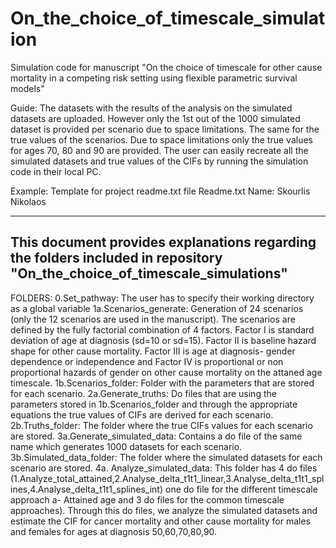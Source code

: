 # On_the_choice_of_timescale_simulation
Simulation code for manuscript "On the choice of timescale for other cause mortality in a competing risk setting using flexible parametric survival models"

Guide:
The datasets with the results of the analysis on the simulated datasets are uploaded. However only the 1st out of the 1000 simulated dataset is provided per scenario due to space limitations. The same for the true values of the scenarios. Due to space limitations only the true values for ages 70, 80 and 90 are provided. The user can easily recreate all the simulated datasets and true values of the CIFs by running the simulation code in their local PC.

Example: Template for project readme.txt file
Readme.txt
Name: Skourlis Nikolaos

--------------------------------------------------------------
This document provides explanations regarding the folders included in repository "On_the_choice_of_timescale_simulations"
--------------------------------------------------------------
FOLDERS:
0.Set_pathway: The user has to specify their working directory as a global variable
1a.Scenarios_generate: Generation of 24 scenarios (only the 12 scenarios are used in the manuscript). The scenarios are defined by the fully factorial combination of 4 factors. Factor I is standard deviation of age at diagnosis (sd=10 or sd=15). Factor II is baseline hazard shape for other cause mortality. Factor III is age at diagnosis- gender dependence or independence and Factor IV is  proportional or non proportional hazards of gender on other cause mortality on the attaned age timescale.
1b.Scenarios_folder: Folder with the parameters that are stored for each scenario.
2a.Generate_truths: Do files that are using the parameters stored in 1b.Scenarios_folder and through the appropriate equations the true values of CIFs are derived for each scenario.
2b.Truths_folder: The folder where the true CIFs values for each scenario are stored.
3a.Generate_simulated_data: Contains a do file of the same name which generates 1000 datasets for each scenario.
3b.Simulated_data_folder: The folder where the simulated datasets for each scenario are stored.
4a. Analyze_simulated_data: This folder has 4 do files (1.Analyze_total_attained,2.Analyse_delta_t1t1_linear,3.Analyse_delta_t1t1_splines,4.Analyse_delta_t1t1_splines_int) one do file for the different timescale approach a- Attained age and 3 do files for the common timescale approaches). Through this do files, we analyze the simulated datasets and estimate the CIF for cancer mortality and other cause mortality for males and females for ages at diagnosis 50,60,70,80,90.

